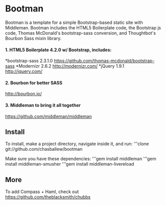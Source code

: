 # Bootman

Bootman is a template for a simple Bootstrap-based static site with Middleman. Bootman includes the HTML5 Boilerplate code, the Bootstrap js code, Thomas McDonald's bootstrap-sass conversion, and Thoughtbot's Bourbon Sass mixin library.


#### 1. HTML5 Boilerplate 4.2.0 w/ Bootstrap, includes:
*bootstrap-sass 2.3.1.0 <https://github.com/thomas-mcdonald/bootstrap-sass>
*Modernizr 2.6.2 <http://modernizr.com/>
*jQuery 1.9.1 <http://jquery.com/>

#### 2. Bourbon for better SASS
<http://bourbon.io/>

#### 3. Middleman to bring it all together
<https://github.com/middleman/middleman>

Install
-------
To install, make a project directory, navigate inside it, and run:
'''clone git://github.com/chasballew/bootman

Make sure you have these dependencies:
'''gem install middleman
'''gem install middleman-smusher
'''gem install middleman-livereload

More
----
To add Compass + Haml, check out <https://github.com/theblacksmith/chubbs>



